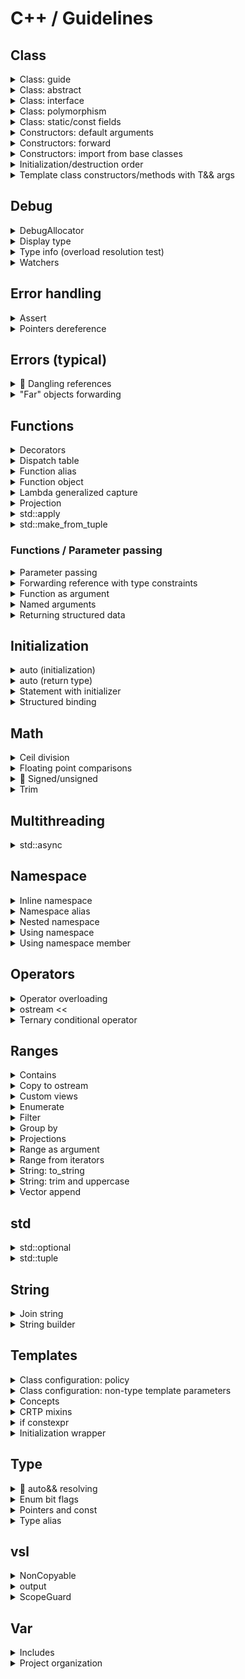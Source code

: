 # C++ / Guidelines

## Class

<details>
<summary>Class: guide</summary>

#### Prototype

```cpp
class MyClass [final]
{
public:
    // Types and type aliases
    // Static constants

    // Factory functions

    // Constructors
    // Special member functions:
    //   - copy constructor
    //   - copy assignment operator
    //   - move constructor
    //   - move assignment operator
    //   - destructor

    // Functions
    // Data members

protected:
    // Types and type aliases
    // Static constants
    // Functions
    // Data members

private:
    // Types and type aliases
    // Static constants
    // Functions
    // Data members
};
```

#### Constructors

```cpp
    [explicit] MyClass() = default;
```

```cpp
    [explicit] MyClass() { }
```

#### Special member functions (rule of five/zero)

```cpp
    MyClass(const MyClass&) = default;
    MyClass& operator=(const MyClass&) = default;
    MyClass(MyClass&&) noexcept = default;
    MyClass& operator=(MyClass&&) noexcept = default;
    [virtual] ~MyClass() = default;
```

```cpp
    MyClass(const MyClass& other) { }
    MyClass& operator=(const MyClass& other) { return *this; }
    MyClass(MyClass&& other) noexcept { }
    MyClass& operator=(MyClass&& other) noexcept { return *this; }
    [virtual] ~MyClass() noexcept { }
```

```cpp
    MyClass(const MyClass&);
    MyClass& operator=(const MyClass&);
    MyClass(MyClass&&) noexcept;
    MyClass& operator=(MyClass&&) noexcept;
    [virtual] ~MyClass() noexcept;

[inline] MyClass::MyClass(const MyClass& other) { }
[inline] MyClass& MyClass::operator=(const MyClass& other) { return *this; }
[inline] MyClass::MyClass(MyClass&& other) noexcept { }
[inline] MyClass& MyClass::operator=(MyClass&& other) noexcept { return *this; }
[inline] MyClass::~MyClass() noexcept { }
```

👉 Make user-defined/default move operations `noexcept` ([C.66](https://isocpp.github.io/CppCoreGuidelines/CppCoreGuidelines#c66-make-move-operations-noexcept)) \
👉 Make user-defined destructors `noexcept` ([C.37](https://isocpp.github.io/CppCoreGuidelines/CppCoreGuidelines#c37-make-destructors-noexcept))

#### Member functions syntax

```cpp
[virtual] [static/inline] [constexpr] auto member_func() [const] [&/&&] [noexcept] [-> TYPE] [override/final]
```

#### Specifiers: virtual/override/final

```cpp
struct A
{
    virtual ~A() = default;
    virtual auto foo() -> void = 0;
};

struct B : A
{
    ~B() noexcept override;
    auto foo() -> void override;
};

struct C final : B
{
    ~C() noexcept final;
    auto foo() -> void final;
};
```

#### Class types

| Inheritance | Polymorphic<br>usage | Type | Class options |
|:---:|:---:|:---:|---|
|||| • `final` class<br>• rule of five/zero |
| ✔️ || Abstract | • destructor: `virtual ~MyClass() = 0;`<br>• destructor body: `inline MyClass::~MyClass() {}` |
| ✔️ || Concrete | • (optional) `final` class<br>• rule of five/zero |
| ✔️ | ✔️ | Interface | • destructor: `virtual ~MyClass() = default;` |
| ✔️ | ✔️ | Abstract | • destructor:<br>&nbsp;&nbsp;&nbsp;&nbsp;- base: `virtual ~MyClass() = 0;`<br>&nbsp;&nbsp;&nbsp;&nbsp;- derived (intermediate): `~MyClass() override = 0;`<br>• destructor body: `inline MyClass::~MyClass() {}` |
| ✔️ | ✔️ | Concrete<br>(base) | • destructor: `virtual`, user-defined/`default`<br>• rule of five (user-defined/`default`)<br>• risk of slicing ([C.67](https://isocpp.github.io/CppCoreGuidelines/CppCoreGuidelines#c67-a-polymorphic-class-should-suppress-public-copymove)) |
| ✔️ | ✔️ | Concrete<br>(derived) | • (optional) `final` class<br>• rule of five/zero (mark destructor as `override`/`final`) |

</details>

<details>
<summary>Class: abstract</summary>

#### Prototype

```cpp
class AbstractBase
{
public:
    virtual ~AbstractBase() = 0;

    virtual auto func() [const] [&/&&] [noexcept] -> TYPE = 0;  // pure virtual
    virtual auto func() [const] [&/&&] [noexcept] -> TYPE { }   // virtual
    auto func() [const] [&/&&] [noexcept] [-> TYPE] { }         // non virtual
};

inline AbstractBase::~AbstractBase() {}
```

```cpp
class Derived [final] : public AbstractBase
{
public:
    auto func() [const] [&/&&] [noexcept] -> TYPE override/final { }  // overriden virtual
    auto func() [const] [&/&&] [noexcept] [-> TYPE] { }               // non virtual
};
```

▶️[**Demo**](https://godbolt.org/z/jM6ddTdnf)

</details>

<details>
<summary>Class: interface</summary>

#### Prototype

```cpp
class ITest
{
public:
    virtual auto func() [const] [&/&&] [noexcept] -> TYPE = 0;
    virtual ~ITest() = default;
};
```

```cpp
class Test [final] : public ITest
{
public:
    auto func() [const] [&/&&] [noexcept] -> TYPE override/final { }  // overriden virtual
    auto func() [const] [&/&&] [noexcept] [-> TYPE] { }               // non virtual
};
```

▶️[**Demo**](https://godbolt.org/z/hEhsjsjn3)

</details>

<details>
<summary>Class: polymorphism</summary>

```cpp
class Base
{
public:
    virtual auto run() const -> void = 0;
    virtual ~Base() = default;
};

class Derived : public Base
{
public:
    auto run() const -> void override {...}
};

auto polymorphic_call(const Base& base) -> void {...}
auto polymorphic_call(const Base* base) -> void {...}
auto polymorphic_call(std::shared_ptr<Base> base) -> void {...}

auto ref_and_ptr() -> void
{
    auto derived = Derived{};
    Base& base_ref = derived;
    Base* base_ptr = &derived;
}

auto shared_ptr() -> void
{
    // create
    auto base_shared_ptr = std::shared_ptr<Base>{ std::make_shared<Derived>() };

    // cast
    auto base_shared_ptr = std::static_pointer_cast<Base>(derived_shared_ptr);

    // return
    auto return_base_shared_ptr = []() -> std::shared_ptr<Base> { return std::make_shared<Derived>(); };

    // call
    func(*base_shared_ptr);       // (const Base&)
    func(base_shared_ptr.get());  // (const Base*)
    func(base_shared_ptr);        // (std::shared_ptr<Base>)
}

auto unique_ptr() -> void
{
    // create
    auto base_unique_ptr = std::unique_ptr<Base>{ std::make_unique<Derived>() };

    // return
    auto return_base_unique_ptr = []() -> std::unique_ptr<Base> { return std::make_unique<Derived>(); };

    // call
    func(*base_unique_ptr);       // (const Base&)
    func(base_unique_ptr.get());  // (const Base*)
}

auto vector_of_unique_ptr() -> void
{
    auto v = std::vector<std::unique_ptr<Base>>{};
    v.push_back(std::make_unique<Derived>());
}
```

▶️[**Demo**](https://godbolt.org/z/zKv78hE71)

</details>

<details>
<summary>Class: static/const fields</summary>

#### Summary

```cpp
struct Summary
{
    // static mutable
    static inline ...

    // static const
    static inline const ...

    // non-static const (implicitly deletes assignment operators)
    const ...
};
```

#### Full

```cpp
struct Static
{
    // static mutable
    static inline std::string mutable_str{"static mutable str"};

    // static const
    static inline const int const_int = 11;
    static constexpr    int constexpr_int = 11 * 2;

    // static const (heap allocated)
    static inline const std::string const_str{"static const str"};
    /* DON'T
    static constexpr    std::string constexpr_str{"static constexpr str"}; */

    // static const (cstr for string constants)
    static inline const auto const_cstr = "static const cstr";
    static constexpr    auto constexpr_cstr = "static constexpr cstr";
};

struct NonStatic
{
    // non-static mutable
    std::string mutable_str{"non-static mutable str"};

    // non-static const (implicitly deletes assignment operators)
    const std::string const_str{"non-static const str"};
};
```

▶️[**Demo**](https://godbolt.org/z/8q7fT4YcT)

</details>

<details>
<summary>Constructors: default arguments</summary>

```cpp
#include <string>

class Employee
{
public:
    Employee(const std::string& name, int id = default_id) :
        name_{name},
        id_{id}
    {}

private:
    static constexpr int default_id = 0;

    std::string name_;
    int id_ = default_id;
};
```

</details>

<details>
<summary>Constructors: forward</summary>

▶️[**Run**](https://godbolt.org/z/PT33TvsbP)

```cpp
#include <iostream>
#include <utility>

class Base
{
public:
    Base()
    {
        std::cout << "Ctor: default" << std::endl;
    }

    Base(int)
    {
        std::cout << "Ctor: (int)" << std::endl;
    }

    Base(int, int)
    {
        std::cout << "Ctor: (int, int)" << std::endl;
    }
};

class Derived: public Base
{
public:
    template<typename... Args>
    Derived(Args&&... args) : Base(std::forward<Args>(args)...)
    {
        std::cout << "Additional initialization" << std::endl;
    }
};

auto main() -> int
{
    Derived{};

    std::cout << std::endl;

    Derived{1};

    std::cout << std::endl;

    Derived{1, 2};
}
```

</details>

<details>
<summary>Constructors: import from base classes</summary>

```cpp
struct A
{
    explicit A(int x) {}
};

class B: public A
{
    using A::A;
};
```

```cpp
#include <vector>

template<typename T>
class my_vector : public std::vector<T>
{
public:
    using std::vector<T>::std::vector;  // Takes all vector's constructors
};
```

</details>

<details>
<summary>Initialization/destruction order</summary>

▶️[**Demo** (Constructors/destructors)](https://godbolt.org/z/v7KeTh3xY) \
▶️[**Demo** (Members)](https://godbolt.org/z/3er9ehrYc)

</details>

<details>
<summary>Template class constructors/methods with T&& args</summary>

▶️[**Run**](https://godbolt.org/z/Kd6Kerd49) [[debug.h](vsl/debug.h)]

```cpp
#include <https://raw.githubusercontent.com/vitasok797/dev-notes/refs/heads/main/languages/cpp/vsl/debug.h>

#include <iostream>
#include <utility>

using std::cout, std::endl;

using Watcher = vsl::debug::CtorWatcher;

template<typename T>
struct Test1
{
    Test1(const T& x) : x_{x}
    {
        cout << "Test1 [const T&]" << endl;
    }

    // Catches only rvalues
    // T&& is rvalue ref of type T (not a forwarding ref)
    // So we need additional TestClass1(const T&) constructor
    // Note: both std::move and std::forward are acceptable
    Test1(T&& x) : x_{std::forward<T>(x)}
    {
        cout << "Test1 [T&&]";
        cout << (std::is_rvalue_reference_v<decltype(x)> ? " rvalue_ref" : "");
        cout << endl;
    }

    T x_;
};

template<typename T>
struct Test2
{
    Test2(T x) : x_{std::move(x)}
    {
        cout << "Test2 [T]" << endl;
    }

    T x_;
};

template<typename T>
struct Test3
{
    Test3(auto&& x) : x_{std::forward<decltype(x)>(x)}
    {
        cout << "Test3 [T&&]";
        cout << (std::is_rvalue_reference_v<decltype(x)> ? " rvalue_ref" : "");
        cout << endl;
    }

    T x_;
};

auto lf() -> void { cout << endl; }

auto test1() -> void
{
    auto w = Watcher{};
    Test1{w};
    lf();

    Test1{Watcher{}};
    lf();
}

auto test2() -> void
{
    auto w = Watcher{};
    Test2{w};
    lf();

    Test2{Watcher{}};
    lf();
}

auto test3() -> void
{
    auto w = Watcher{};
    Test3<Watcher>{w};
    lf();

    Test3<Watcher>{Watcher{}};
    lf();
}

auto main() -> int
{
    test1();
    test2();
    test3();
}
```

</details>

## Debug

<details>
<summary>DebugAllocator</summary>

▶️[**Demo**](https://godbolt.org/z/rfqfebqcM) [[debug.h](vsl/debug.h)]

</details>

<details>
<summary>Display type</summary>

[(StackOverflow) Using 'auto' type deduction - how to find out what type the compiler deduced?](https://stackoverflow.com/questions/38820579/using-auto-type-deduction-how-to-find-out-what-type-the-compiler-deduced)

```cpp
struct {} _ =
```

```cpp
template<typename...> class TD;

TD<T> _;
TD<decltype(x)> _;
```

</details>

<details>
<summary>Type info (overload resolution test)</summary>

▶️[**Demo** (overload resolution test)](https://godbolt.org/z/jc3dEabEv) [[debug.h](vsl/debug.h)]

</details>

<details>
<summary>Watchers</summary>

▶️[**Demo**](https://godbolt.org/z/WPKfsEq98) [[debug.h](vsl/debug.h)]

</details>

## Error handling

<details>
<summary>Assert</summary>

▶️[**Demo**](https://godbolt.org/z/TaarEqG5s) [[assert.h](vsl/assert.h)]

</details>

<details>
<summary>Pointers dereference</summary>

#### Check and deref

```cpp
// classic check
if (shared_ptr)
{
    // use *shared_ptr
    // pass_by_const_ref(*shared_ptr)
    // pass_by_ref(*shared_ptr)
}
```

```cpp
#include <vsl/error.h>

vsl::check_ptr(shared_ptr);

// use *shared_ptr
// pass_by_const_ref(*shared_ptr)
// pass_by_ref(*shared_ptr)
```

```cpp
#include <vsl/error.h>

auto[&] value = vsl::checked_deref_ptr(shared_ptr);

// use value
// pass_by_const_ref(value)
// pass_by_ref(value)
```

```cpp
#include <vsl/error.h>

class SomeClass
{
public:
    SomeClass(std::unique_ptr<int> uptr) :
        uptr_{std::move(uptr)}
    {}

    auto get_value() const & -> int&
    {
        return vsl::checked_deref_ptr(uptr_);
    }

    auto get_value() const && = delete;

private:
   std::unique_ptr<int> uptr_;
};
```

#### Check and get raw pointer

```cpp
#include <vsl/error.h>

auto non_optional_raw_ptr = vsl::checked_get_ptr(shared_ptr);

// pass_by_const_raw_ptr(non_optional_raw_ptr)
```

▶️[**Demo**](https://godbolt.org/z/hnWYMbqY4) [[error.h](vsl/error.h)]

</details>

## Errors (typical)

<details>
<summary>🚧 Dangling references</summary>

#### Range-based for

```cpp
for (const auto& el : get_struct().items()) {...}  // undefined behavior if:
                                                   //   - get_struct() returns by value
                                                   //   - items() returns by ref
```

How to avoid the *range-based for* [issue](https://pvs-studio.com/en/blog/posts/cpp/1149/#ID313A10ACA8):
* Never use any expression after a colon (:) in the loop header. Use only variables or its fields
* In C++20, use the range-based for syntax with the initializer: for (auto cont = expr; auto x : cont)
* Use std::ranges::for_each
* ❓ Never forget to do the rvalue overload for any const methods

```cpp
for (const auto& s = get_struct(); const auto& el : s.items()) { func(el); }  // OK
```

```cpp
ranges::for_each(get_struct().items(), func);  // OK
```

#### Structured binding

🚧

#### Complex demo

▶️[**Demo**](https://godbolt.org/z/1qbb17q6c)

</details>

<details>
<summary>"Far" objects forwarding</summary>

```cpp
#include <vsl/util.h>

template<typename T>
auto func(T&& range) -> void
{
    for (auto& el : range)
    {
        vec.push_back(vsl::forward_like<T>(el));
    }
}
```

```cpp
#include <vsl/util.h>

template<typename T>
auto func(T&& tuple) -> void
{
    auto& [el, _] = tuple;
    vec.push_back(vsl::forward_like<T>(el));
}
```

```cpp
#include <vsl/util.h>

template<typename T>
auto func(T&& cont) -> void
{
    vec.push_back(vsl::forward_like<T>(cont.at(0)));
}
```

```cpp
#include <vsl/util.h>

template<typename T>
auto func(T&& some_struct) -> void
{
    vec.push_back(FWD(some_struct).member);
}

template<typename T>
auto func(T&& some_struct) -> void
{
    auto& [member, _] = some_struct;
    vec.push_back(vsl::forward_like<T>(member));
}
```

▶️[**Demo**](https://godbolt.org/z/nrcjnxaqo) [[util.h](vsl/util.h)]

</details>

## Functions

<details>
<summary>Decorators</summary>

[C++ Python-like Decorators](https://github.com/TheMaverickProgrammer/C-Python-like-Decorators) \
[C++ Python-like Class Member Decorators](https://github.com/TheMaverickProgrammer/C-Python-Like-Class-Member-Decorators) \
[(Reddit) Python function decorators in modern C++ (without magic macros)](https://www.reddit.com/r/cpp/comments/cm2g4l/python_function_decorators_in_modern_c_without/)

▶️[**Demo**](https://godbolt.org/z/4oc67ech1) [[util.h](vsl/util.h)]

</details>

<details>
<summary>Dispatch table</summary>

▶️[**Run**](https://godbolt.org/z/1eaK9Kaj1)

```cpp
#include <functional>
#include <iostream>
#include <map>

auto add(double a, double b) -> double
{
    return a + b;
}

struct Sub
{
    auto operator()(double a, double b) const -> double
    {
        return a - b;
    }
};

auto mult_three(double a, double b, double c) -> double
{
    return a * b * c;
}

auto main() -> int
{
    using namespace std::placeholders;

    auto disp_table = std::map<const char, std::function<double(double, double)>>
    {
        {'+', add},
        {'-', Sub{}},
        {'*', std::bind(mult_three, 1.0, _1, _2)},
        {'/', [](double a, double b) { return a / b; }}
    };

    std::cout << "3.5 + 4.5 = " << disp_table['+'](3.5, 4.5) << std::endl;
    std::cout << "3.5 - 4.5 = " << disp_table['-'](3.5, 4.5) << std::endl;
    std::cout << "3.5 * 4.5 = " << disp_table['*'](3.5, 4.5) << std::endl;
    std::cout << "3.5 / 4.5 = " << disp_table['/'](3.5, 4.5) << std::endl;
}
```

</details>

<details>
<summary>Function alias</summary>

▶️[**Run**](https://godbolt.org/z/GrWjhYj48)

```cpp
#include <iostream>

namespace other_lib
{
auto target_func() -> void { std::cout << "target_func" << std::endl; }
}

namespace my_lib
{
inline constexpr auto func = other_lib::target_func;
using other_lib::target_func;
}

auto main() -> int
{
    my_lib::func();
    my_lib::target_func();
}
```

</details>

<details>
<summary>Function object</summary>

▶️[**Run**](https://godbolt.org/z/Wzeesaq73)

```cpp
#include <iostream>

struct Compare
{
    constexpr auto operator()(const auto& a, const auto& b) const -> bool
    {
        return a == b;
    }
};

struct PrintValue
{
    auto operator()(int val) const -> void { std::cout << "int: " << val << std::endl; }
    auto operator()(double val) const -> void { std::cout << "double: " << val << std::endl; }
};

inline constexpr auto compare = Compare{};

auto main() -> int
{
    std::cout << compare(1, 2) << std::endl;
    std::cout << compare(2, 2) << std::endl;
    std::cout << compare(3, 2) << std::endl;

    std::cout << std::endl;

    auto printer = PrintValue{};
    printer(1);
    printer(1.0);
}
```

</details>

<details>
<summary>Lambda generalized capture</summary>

[(StackOverflow) What is a generalized lambda capture and why was it created?](https://stackoverflow.com/questions/41519450/what-is-a-generalized-lambda-capture-and-why-was-it-created/41520537#41520537)

```cpp
auto p_nums = std::make_unique<std::vector<int>>(nums);
auto lam = [p_nums=std::move(p_nums)]() { /* use p_nums */ };
```

```cpp
auto lam = [i=0](const std::string &s) mutable
{
    return std::to_string(i++) + ":" + s;
};

std::cout << lam("aaa") << std::endl;  // 0:aaa
std::cout << lam("bbb") << std::endl;  // 1:bbb
std::cout << lam("ccc") << std::endl;  // 2:ccc
```

</details>

<details>
<summary>Projection</summary>

▶️[**Run**](https://godbolt.org/z/K3Pj67Ybf)

```cpp
#include <functional>
#include <iostream>
#include <vector>

struct Rect
{
    std::string name;
    double a = 0.0;
    double b = 0.0;

    auto area() const -> double { return a * b; }
};

template<typename R, typename P = std::identity>
auto print_range_with_proj(const R& range, P proj = {}) -> void
{
    std::cout << "---------------" << std::endl;
    for (const auto& x : range)
    {
        std::cout << std::invoke(proj, x) << std::endl;
    }
};

auto main() -> int
{
    auto v1 = std::vector<Rect>
    {
        {"bbb", 1.0, 2.0},
        {"aaa", 11.0, 220.0},
        {"ccc", 12.0, 22.0}
    };

    print_range_with_proj(v1, &Rect::name);
    print_range_with_proj(v1, &Rect::area);
    print_range_with_proj(v1, [](const Rect& rect) { return rect.a + rect.b; });

    auto v2 = std::vector<std::string>
    {
        "xxx",
        "yyyyy",
        "z"
    };

    print_range_with_proj(v2);
    print_range_with_proj(v2, &std::string::length);
}
```

</details>

<details>
<summary>std::apply</summary>

▶️[**Run**](https://godbolt.org/z/3Gs98nrhG)

```cpp
#include <iostream>
#include <tuple>

auto sum(int a, int b, int c) -> int
{
    return a + b + c;
}

auto main() -> int
{
    auto numbers = std::tuple{1, 2, 3};
    std::cout << "apply res: " << std::apply(sum, numbers) << std::endl;
}
```

</details>

<details>
<summary>std::make_from_tuple</summary>

▶️[**Run**](https://godbolt.org/z/5PcK5hev7)

```cpp
#include <iostream>
#include <tuple>

struct Foo
{
    Foo(int first, float second, int third)
    {
        std::cout << "make_from_tuple ctor: ";
        std::cout << first << ", " << second << ", " << third << std::endl;
    }
};

auto main() -> int
{
    auto ctor_args = std::tuple{10, 20.2, 30};
    std::make_from_tuple<Foo>(ctor_args);
}
```

</details>

### Functions / Parameter passing

<details>
<summary>Parameter passing</summary>

* [Prefer simple and conventional ways of passing information](https://isocpp.github.io/CppCoreGuidelines/CppCoreGuidelines#f15-prefer-simple-and-conventional-ways-of-passing-information)
* [Language / Types / Passing parameters](cpp-language.md#types--passing-parameters) 🔗

#### Parameters

| Function intent | Value type | Rvalue<br>only | Parameter type | Comment |
|---|---|:---:|:---:|---|
| Read | `CheapToCopyType` || `CheapToCopyType` ||
| Read | `HeavyType` || `const HeavyType&` | See possible optimizations for retaining a rvalue "copy" ([demo](https://godbolt.org/z/r8q6ffoGr))<sup>✱</sup> |
| Read+Write<br>Write | `AnyType` || `AnyType&` | ["Write" only case\] Prefer return values over out parameters ([F.20](https://isocpp.github.io/CppCoreGuidelines/CppCoreGuidelines#f20-for-out-output-values-prefer-return-values-to-output-parameters)) |
| ***<ins>Optional:</ins>*** |||||
| Read | `CheapToCopyType` || `std::optional<CheapToCopyType>` ||
| Read | `HeavyType` || `const HeavyType*` | No ownership transfer |
| Read+Write<br>Write | `AnyType` || `AnyType*` | No ownership transfer |
| ***<ins>Move only types:</ins>*** |||||
| Steal | `MoveOnlyType` | ✔️ | `MoveOnlyType` | See tiny optimization for xvalues<sup>✱✱</sup> |
| ***<ins>Smart pointers:</ins>*** |||||
| Steal<br>(take ownership) | `std::unique_ptr` | ✔️ | `std::unique_ptr<>` ||
| Share ownership | `std::shared_ptr` || `std::shared_ptr<>` ||
| May share ownership | `std::shared_ptr` || `const std::shared_ptr<>&` | May copy `std::shared_ptr` or create `std::weak_ptr` |
| Reassign pointer | `std::unique_ptr` || `std::unique_ptr<>&` ||
| Reassign pointer | `std::shared_ptr` || `std::shared_ptr<>&` ||
| ***<ins>Optimizations:</ins>*** |||||
| <sup>✱</sup>Read <sub>retain "copy"</sub> | `HeavyType` || `const HeavyType&`<br>`HeavyType&&` | For `HeavyType&&` overload:<br>• Use `std::move`<br>• Add `noexcept` |
| <sup>✱</sup>Read <sub>retain "copy"</sub> | `HeavyType` || `T&&` | • Then `std::forward`<br>• Some type constraints can be added (see [concepts](https://en.cppreference.com/w/cpp/concepts.html#Core_language_concepts)) |
| <sup>✱</sup>Read <sub>retain "copy"</sub> | `HeavyType` || `HeavyType` | • Then `std::move`<br>• See [by-value-then-move idiom](cpp-language.md#types--passing-parameters-by-value-by-value-then-move-idiom) 🔗<br>• Assumed to be used only for constructors |
| <sup>✱✱</sup>Steal | `MoveOnlyType` | ✔️ | `MoveOnlyType&&` | • Then `std::move`<br>• Removes 1 of 2 move operations for xvalues |

Cheap-to-copy types (≤ 2×sizeof(void\*)):
* Fundamental types (integral, floating-point, bool, etc.)
* Iterators
* View/span types (std::string_view, std::span)
* Small callable objects (functors, lambdas)

From the caller's point of view, the value can be `std::move`-ed if the parameter type is:
* `HeavyType`
* `HeavyType&&`
* `T&&`

#### Returning

* `Polymorphic`, `NonMovable`, `ExpensiveToMove` types factory:
  * Return `std::unique_ptr` to transfer ownership
  * Return `std::shared_ptr` to share ownership
* Optional (if not returning the object can be a normal result):
  * For `CheapToCopyType`: return `std::optional` (`return value;`)
  * For `CheapToMoveType`: return `std::optional` (`return std::move(value);`)
  * Return `T*` to indicate an optional position ([F.42](https://isocpp.github.io/CppCoreGuidelines/CppCoreGuidelines#f42-return-a-t-to-indicate-a-position-only))
* Return `T&`:
  * When copy is undesirable ([F.44](https://isocpp.github.io/CppCoreGuidelines/CppCoreGuidelines#f44-return-a-t-when-copy-is-undesirable-and-returning-no-object-isnt-needed))
  * From assignment operators
  * Pass through reference
* Return `T&&`:
  * From rvalue overloads
    ([F.45](https://isocpp.github.io/CppCoreGuidelines/CppCoreGuidelines#f45-dont-return-a-t),
    [F.45 exception](https://github.com/isocpp/CppCoreGuidelines/issues/2124),
    [Ref qualifiers](https://www.learncpp.com/cpp-tutorial/ref-qualifiers/))
* Return by value
</details>

<details>
<summary>Forwarding reference with type constraints</summary>

```cpp
#include <concepts>

template<std::convertible_to<double> T>
auto func(T&& x) -> void {}

template<std::convertible_to<std::string> T>
auto func(T&& x) -> void {}
```

```cpp
#include <vsl/concepts.h>

template<typename T>
requires vsl::same_type_as<T, std::string>
auto func(T&& x) -> void {}
```

▶️[**Demo**](https://godbolt.org/z/nKG1TWb7E) [[concepts.h](vsl/concepts.h), [debug.h](vsl/debug.h)]

</details>

<details>
<summary>Function as argument</summary>

```cpp
//=============================================================================
// Run func
//-----------------------------------------------------------------------------
// template<typename F>
// const F&  f: NO (doesn't accept mutable lambdas/functors)
//       F&  f: NO (doesn't accept rvalues)
//       F&& f: NO (confusing if there is no forwarding)
//       F   f: YES
//=============================================================================
// Store func
//-----------------------------------------------------------------------------
// template<typename F>
// const F&  f: NO
//       F&  f: NO
//       F&& f: YES (pass by forwarding ref, then store by std::forward)
//       F   f: YES (pass by value, then store by std::move)
//=============================================================================
```

```cpp
#include <functional>

auto test(std::function<int(int, int)> f) -> void
{
    int res = f(1, 2);
}
```

```cpp
#include <vsl/concepts.h>

template<typename F>
requires vsl::callable_r<int, F, int, int>
auto test(F f) -> void
{
    int res = f(1, 2);
}
```

▶️[**Demo**](https://godbolt.org/z/r195Y13Tf) [[concepts.h](vsl/concepts.h)]

</details>

<details>
<summary>Named arguments</summary>

#### Using strong_type library

Libs: [strong_type](https://github.com/rollbear/strong_type)

▶️[**Run**](https://godbolt.org/z/6KPs48xGM)

```cpp
#include <strong_type/strong_type.hpp>

#include <iostream>
#include <string>

using FirstName = strong::type<std::string, struct FirstName_tag>;
using LastName = strong::type<std::string, struct LastName_tag>;

auto func(const FirstName& first_name, const LastName& last_name) -> void
{
    std::cout << "First name: " << value_of(first_name) << std::endl;
    std::cout << "Last name: " << value_of(last_name) << std::endl;
}

auto main() -> int
{
    func(FirstName{"John"}, LastName{"Doe"});
}
```

#### Using struct

▶️[**Run**](https://godbolt.org/z/acEG3EPqn)

```cpp
#include <iostream>
#include <string>

struct FirstName { std::string value; };
struct LastName { std::string value; };

auto func(const FirstName& first_name, const LastName& last_name) -> void
{
    std::cout << "First name: " << first_name.value << std::endl;
    std::cout << "Last name: " << last_name.value << std::endl;
}

auto main() -> int
{
    func(FirstName{"John"}, LastName{"Doe"});
    func({"John"}, {"Doe"});  // allows
}
```

#### Using designated initializers

▶️[**Run**](https://godbolt.org/z/ej5Y8nc85)

```cpp
#include <iostream>
#include <string>

struct Name
{
    std::string first_name;
    std::string last_name;
};

auto func(const Name& name) -> void
{
    std::cout << "First name: " << name.first_name << std::endl;
    std::cout << "Last name: " << name.last_name << std::endl;
}

auto main() -> int
{
    func({.first_name = "John", .last_name = "Doe"});
    func({"John", "Doe"});  // allows
}
```

</details>

<details>
<summary>Returning structured data</summary>

```cpp
struct Data { int i; double d; };

auto get_data() -> Data
{
    return {42, 0.1};
    return Data{42, 0.1};
}
```

```cpp
auto get_data()
{
    struct Data { int i; double d; };
    return Data{42, 0.2};
}
```

```cpp
auto get_data() -> std::tuple<int, double>
{
    return {42, 0.3};
}
```

▶️[**Demo**](https://godbolt.org/z/j8dGva4bT)

</details>

## Initialization

<details>
<summary>auto (initialization)</summary>

#### Syntax

```cpp
[static/inline] [const/constexpr] auto[&/&&/*] x = expr;
[static/inline] [const/constexpr] auto[&/&&/*] x = TYPE{expr};
```

```cpp
         auto  x = expr;  // removes cv/ref
decltype(auto) x = expr;  // preserves cv/ref

// "auto" constness removing exceptions
auto& ref =  const_int;  // const int&
auto* ptr = &const_int;  // const int*
auto  ptr = &const_int;  // const int*
```

| Value category | auto&& | decltype(auto) |
|---|---|---|
| lvalue | T& | T |
| lvalue& | T& | T& |
| xvalue | T&& | T&& |
| prvalue | T&& | T |

▶️[**Demo**](https://godbolt.org/z/bcWW1oee7)

#### Examples

```cpp
auto i = int64_t{123};
auto v = std::vector<int>{};
auto get_size = [](const auto& x) { return x.size(); };
```

#### Dynamic memory allocation

```cpp
auto w = new Widget{};
auto w = std::make_unique<Widget>();
```

#### Polymorphic smart pointers

```cpp
auto base_shared_ptr = std::shared_ptr<Base>{ std::make_shared<Derived>() };
auto base_unique_ptr = std::unique_ptr<Base>{ std::make_unique<Derived>() };
```

#### Strings

```cpp
using namespace std::literals;

// const char* x = "hello";
auto x = "hello";

// std::string x = "hello";
auto x = std::string{"hello"};
auto x = "hello"s;

// std::string_view x = "hello";
auto x = std::string_view{"hello"};
auto x = "hello"sv;
```

#### Loop counter

```cpp
#include <vsl/util.h>

for (auto i = size_t{0}; i < v.size(); ++i)
for (auto i = vsl::Index{0}; i < vsl::signed_size(v); ++i)

for (auto i = vsl::signed_size(v)-1; i >= 0; --i)
```

#### Range-based for loops element type

```cpp
for (      auto  x : cont)  // when you want to modify copies of the elements
for (      auto& x : cont)  // when you want to modify the original elements
for (const auto& x : cont)  // otherwise (when you just need to view the original elements)
```

#### Signed/unsigned cast with helpers

```cpp
#include <vsl/util.h>

auto x = vsl::as_signed(integer_expr);
auto x = vsl::as_unsigned(integer_expr);
```

#### Initialization by function return value

```cpp
Gadget get_gadget();

Widget w = get_gadget();  // BAD: implicit conversion Gadget to Widget (creates a temporary)
auto w = get_gadget();  // GOOD: no implicit conversion
auto w = Widget{ get_gadget() };  // GOOD: implicit conversion with intent
```

#### `std::initializer_list` issue

```cpp
auto i = 3;    // int
auto i(3);     // int
auto i{3};     // C++11: std::initializer_list<int>
               // C++14: int (only for single item in list)
auto i = {3};  // C++11: std::initializer_list<int>
               // C++14: std::initializer_list<int>
```

</details>

<details>
<summary>auto (return type)</summary>

#### Trailing return type

```cpp
[static/inline] [constexpr] auto non_member_func() [noexcept] [-> TYPE]
```

```cpp
[virtual] [static/inline] [constexpr] auto member_func() [const] [&/&&] [noexcept] [-> TYPE] [override/final]
```

#### Trailing return type (type deduction)

```cpp
-> [const] auto[&/&&/*]
-> decltype(auto) // preserves cv/ref
```

| Value category | auto&& | decltype(auto) |
|---|---|---|
| lvalue | T& | T |
| lvalue& | T& | T& |
| xvalue | T&& | T&& |
| prvalue | T&& | T |

```cpp
auto func() -> auto
auto func()  // trailing auto can be omitted
```

#### Examples

```cpp
// Simplification
Person::PersonType Person::get_person_type()
auto               Person::get_person_type() -> PersonType
```

</details>

<details>
<summary>Statement with initializer</summary>

#### `if`

[(Article) C++17 If statement with initializer](https://skebanga.github.io/if-with-initializer/)

```cpp
if (init; condition) {...}
```

```cpp
if (auto a = getval(); a < 10) {...}
```

```cpp
switch (auto ch = getnext(); ch)
{
    // case statements
}
```

```cpp
if (auto [it_elem, success] = mymap.insert(std::pair('a', 100)); success) {...}
```

#### Range-based `for`

```cpp
for (init; decl : expr)
```

```cpp
for (auto i = size_t{}; const auto& x : container)
{
    std::cout << i++ << ": " << x << std::endl;
}
```

```cpp
for (const auto& s = get_struct(); const auto& el : s.items()) {...}
```

</details>

<details>
<summary>Structured binding</summary>

[(cppreference) Structured binding](https://en.cppreference.com/w/cpp/language/structured_binding.html)

#### Syntax

```cpp
auto [a, b, c] =
const auto [a, b, c] =

auto& [a, b, c] =
const auto& [a, b, c] =
```

```cpp
auto [_, b, c] =
```

#### Unpacking a tuple

```cpp
#include <tuple>

auto tuple = std::tuple{1, 'a', 2.3};

auto [a, b, c] = tuple;
```

#### Unpacking a struct

```cpp
struct Foo
{
    int i;
    char c;
    double d;
};

auto f = Foo{1, 'a', 2.3};

auto [i, c, d] = f;
```

#### Unpacking a map

```cpp
#include <map>

for (const auto& [k, v] : mymap) {...}
```

</details>

## Math

<details>
<summary>Ceil division</summary>

[(StackOverflow) Fast ceiling of an integer division](https://stackoverflow.com/questions/2745074/fast-ceiling-of-an-integer-division-in-c-c)

▶️[**Demo**](https://godbolt.org/z/q6nabbb1T) [[math.h](vsl/math.h)]

</details>

<details>
<summary>Floating point comparisons</summary>

[(LearnCpp) Relational operators and floating point comparisons](https://www.learncpp.com/cpp-tutorial/relational-operators-and-floating-point-comparisons/)

▶️[**Demo**](https://godbolt.org/z/fqxGa71fE) [[math.h](vsl/math.h)]

</details>

<details>
<summary>🚧 Signed/unsigned</summary>

#### Loop counter

```cpp
#include <vsl/util.h>

for (auto i = size_t{0}; i < v.size(); ++i)
for (auto i = vsl::Index{0}; i < vsl::signed_size(v); ++i)

for (auto i = vsl::signed_size(v)-1; i >= 0; --i)
```

#### Demos

▶️[**Demo** (arithmetic)](https://godbolt.org/z/ar9WcvhKd) [[util.h](vsl/util.h)] \
▶️[**Demo** (compare)](https://godbolt.org/z/KbqTq6qK8) [[util.h](vsl/util.h)] \
▶️[**Demo** (index)](https://godbolt.org/z/61bPdacfe) [[util.h](vsl/util.h)] \
▶️[**Demo** (accumulate)](https://godbolt.org/z/bvEd7oMvd) [[util.h](vsl/util.h)]

#### `-Wsign-compare` compiler option

* Enabling:
  * GCC: `-Wsign-compare`, `-Wall`, `-Wextra` ([doc](https://gcc.gnu.org/onlinedocs/gcc/Warning-Options.html))
  * Clang: `-Wsign-compare`, `-Wextra` ([doc](https://clang.llvm.org/docs/DiagnosticsReference.html))
  * MSVC: `/W3`, `/W4` ([C4018](https://learn.microsoft.com/en-us/cpp/error-messages/compiler-warnings/compiler-warning-level-3-c4018)) ([doc](https://learn.microsoft.com/en-us/cpp/build/reference/compiler-option-warning-level))
* Cons: false positive for code like `for (auto i = vsl::Index{0}; i < sizeof(buf); i++)`
* Solution:
  * Disable compiler option:
    * GCC/Clang: `-Wno-sign-compare`
    * MSVC: `/wd4018`
  * Enable a similar option in the static analyzer
  * Static analyzer configuration: do not flag on a mixed signed/unsigned comparison where one of the arguments is `sizeof` or a call to container `.size()` and the other is `ptrdiff_t` ([ES.100](https://isocpp.github.io/CppCoreGuidelines/CppCoreGuidelines#es100-dont-mix-signed-and-unsigned-arithmetic))

#### `-Wtype-limits` compiler option

* Enabling:
  * GCC: `-Wtype-limits`, `-Wextra` ([doc](https://gcc.gnu.org/onlinedocs/gcc/Warning-Options.html))
  * Clang: `-Wtype-limits` ([doc](https://clang.llvm.org/docs/DiagnosticsReference.html))
  * MSVC: `/W4`+`/w44296` ([C4296](https://learn.microsoft.com/en-us/cpp/error-messages/compiler-warnings/compiler-warning-level-4-c4296)) ([doc](https://learn.microsoft.com/en-us/cpp/build/reference/compiler-option-warning-level))

</details>

<details>
<summary>Trim</summary>

#### Using vsl::ftrim

▶️[**Run**](https://godbolt.org/z/Eh93397YE) [[math.h](vsl/math.h)]

```cpp
#include <https://raw.githubusercontent.com/vitasok797/dev-notes/refs/heads/main/languages/cpp/vsl/math.h>

#include <iostream>

using std::cout, std::endl;

using vsl::ftrim;

auto main() -> int
{
    cout << ftrim(-1.0, {0, 2.0}) << endl;  // 0
    cout << ftrim( 1.0, {0, 2.0}) << endl;  // 1.0
    cout << ftrim( 3.0, {0, 2.0}) << endl;  // 2.0

    cout << endl;

    cout << ftrim( 100.0, {0, INF}) << endl;  // 100.0
    cout << ftrim(-100.0, {0, INF}) << endl;  // 0

    cout << endl;

    cout << ftrim( 100.0, {-INF, 0}) << endl;  // 0
    cout << ftrim(-100.0, {-INF, 0}) << endl;  // -100.0

    cout << endl;

    cout << ftrim(5.0, {1.0, 1.0}) << endl;  // 1.0

    // cout << ftrim(5.0, {1.0, -1.0}) << endl;  // throws logic_error
}
```

#### Using std::clamp

▶️[**Run**](https://godbolt.org/z/sfnYaeE7d)

```cpp
#include <algorithm>
#include <iostream>

auto main() -> int
{
    std::cout << std::clamp(5, 10, 20) << std::endl;  // 10
    std::cout << std::clamp(15, 10, 20) << std::endl;  // 15
    std::cout << std::clamp(25, 10, 20) << std::endl;  // 20
}
```

</details>

## Multithreading

<details>
<summary>std::async</summary>

▶️[**Demo**](https://godbolt.org/z/ceocqE4Mj) [[async.h](vsl/async.h), [debug.h](vsl/debug.h)]

</details>

## Namespace

<details>
<summary>Inline namespace</summary>

```cpp
#include <iostream>

inline namespace V1
{
    auto doSomething() -> void
    {
        std::cout << "V1\n";
    }
}

namespace V2
{
    auto doSomething() -> void
    {
        std::cout << "V2\n";
    }
}

auto main() -> int
{
    V1::doSomething();
    V2::doSomething();

    // calls V1
    doSomething();

    return 0;
}
```

</details>

<details>
<summary>Namespace alias</summary>

```cpp
namespace fbz = foo::bar::baz;
```

</details>

<details>
<summary>Nested namespace</summary>

```cpp
namespace A::B::C
{
   // ...
}
```

</details>

<details>
<summary>Using namespace</summary>

[(cppreference) Using namespace](https://en.cppreference.com/w/cpp/language/namespace.html#Using-directives)

```cpp
namespace A {...}

namespace B
{
    using namespace A;
}
```

</details>

<details>
<summary>Using namespace member</summary>

```cpp
using std::cout;
using std::endl;
```

```cpp
using std::cout, std::endl;
```

</details>

## Operators

<details>
<summary>Operator overloading</summary>

[(cppreference) Operator overloading](https://en.cppreference.com/w/cpp/language/operators.html)

* Use member function:
  * Unary operators
  * Operators that cannot be non-member (`=`, `()`, `[]`, `->`)
  * Binary operator that modifies its left operand (`+=`, `–=`, `/=`, `*=`, etc.)
* Use non-member function (or friend):
  * Binary operator that modifies its left operand, but you can’t add members to the class definition of the left operand (`<<`, etc.)
  * All other binary operators

</details>

<details>
<summary>ostream <<</summary>

```cpp
inline auto operator<<(std::ostream& os, const Person& person) -> std::ostream&
{
    return os << person.surname << " " << person.firstname << " was born in " << person.year;
}
```

```cpp
class PrivatePerson
{
public:
    friend auto operator<<(std::ostream& os, const PrivatePerson& person) -> std::ostream&;
};

inline auto operator<<(std::ostream& os, const PrivatePerson& person) -> std::ostream&
{
    return os << person.alias_ << " was born in " << person.year_;
}
```

```cpp
class PrivatePerson
{
public:
    friend auto operator<<(std::ostream& os, const PrivatePerson& person) -> std::ostream&
    {
        return os << person.alias_ << " was born in " << person.year_;
    }
};
```

▶️[**Demo**](https://godbolt.org/z/fxPqf4GKW)

</details>

<details>
<summary>Ternary conditional operator</summary>

```cpp
condition ? true_expression : false_expression
```

</details>

## Ranges

<details>
<summary>Contains</summary>

```cpp
auto v = std::vector<int>{1, 2, 3};

std::cout << std::boolalpha;

std::cout << ranges::contains(v, 2) << std::endl;
std::cout << ranges::contains(v, 999) << std::endl;
```

</details>

<details>
<summary>Copy to ostream</summary>

▶️[**Run**](https://godbolt.org/z/qxx3rqM1d)

```cpp
#include <range/v3/all.hpp>

#include <iostream>
#include <vector>

auto main() -> int
{
    auto v = std::vector<int>{1, 2, 3};

    // 1
    std::cout << ranges::views::all(v) << std::endl;

    // 2
    ranges::copy(v, ranges::ostream_iterator<int>{std::cout, "\n"});

    // 3
    using T = ranges::range_value_t<decltype(v)>;
    ranges::copy(v, ranges::ostream_iterator<T>{std::cout, "\n"});
}
```

</details>

<details>
<summary>Custom views</summary>

▶️[**Run**](https://godbolt.org/z/YvW3TP1zs)

```cpp
#include <range/v3/all.hpp>

#include <format>
#include <iostream>
#include <vector>

struct Person
{
    std::string firstname;
    std::string surname;
    int year;

    auto to_str() const -> std::string
    {
        return std::format("{} {} was born in {}", surname, firstname, year);
    };
};

auto people_to_str_view()
{
    auto in_quotes = [](const std::string& s) { return std::format("\"{}\"", s); };
    return ranges::views::transform(&Person::to_str) | ranges::views::transform(in_quotes);
}

auto people_to_str_with_tag_view(auto proj)
{
    auto to_str_with_tag = [proj=std::move(proj)](const Person& person) mutable
    {
        auto tag = std::invoke(proj, person);
        return std::format("[{}] {}", tag, person.to_str());
    };
    return ranges::views::transform(to_str_with_tag);
}

auto main() -> int
{
    auto people = std::vector<Person>
    {
        {"Jared", "Kushner", 1981},
        {"Donald", "Trump", 1946},
        {"Melania", "Trump", 1970},
        {"Ivana", "Trump", 1949},
    };

    for (const auto& x : people | people_to_str_view())
        std::cout << x << std::endl;

    std::cout << std::endl;

    for (const auto& x : people | people_to_str_with_tag_view(&Person::surname))
        std::cout << x << std::endl;

    std::cout << std::endl;

    for (const auto& x : people | people_to_str_with_tag_view(&Person::year))
        std::cout << x << std::endl;

    std::cout << std::endl;

    auto proj = [i=1](const Person& person) mutable { return person.year + i++ * 10000000; };
    for (const auto& x : people | people_to_str_with_tag_view(proj))
        std::cout << x << std::endl;
}
```

</details>

<details>
<summary>Enumerate</summary>

```cpp
auto v = std::vector<std::string>{"A", "B", "C"};

for (const auto& [index, value] : ranges::views::enumerate(v))
{
    std::cout << index << ": " << value << std::endl;
}
```

</details>

<details>
<summary>Filter</summary>

```cpp
auto v = std::vector<int>{1, 2, 3, 4, 5, 6};

auto is_even = [](int i) { return i % 2 == 0; };

auto even_numbers = v | ranges::views::filter(is_even);
auto odd_numbers = v | ranges::views::remove_if(is_even);
```

</details>

<details>
<summary>Group by</summary>

▶️[**Run**](https://godbolt.org/z/c5chY953M)

```cpp
#include <range/v3/all.hpp>

#include <iostream>
#include <vector>

struct Person
{
    std::string firstname;
    std::string surname;
    int year;
};

auto operator<<(std::ostream& os, const Person& person) -> std::ostream&
{
    os << person.surname << ", " << person.firstname << " was born in " << person.year;
    return os;
}

auto main() -> int
{
    auto people = std::vector<Person>
    {
        {"Melania", "Trump", 1970},
        {"Jared", "Kushner", 1981},
        {"Donald", "Trump", 1946},
        {"Ivana", "Trump", 1949},
    };

    ranges::sort(people, {}, &Person::surname);

    auto surname_is_equal = [](const auto& p1, const auto& p2) { return p1.surname == p2.surname; };
    auto groups = people | ranges::views::chunk_by(surname_is_equal);

    for (const auto& group : groups)
    {
        std::cout << "-------" << std::endl;
        ranges::copy(group, ranges::ostream_iterator<Person>(std::cout, "\n"));
    }
}
```

</details>

<details>
<summary>Projections</summary>

▶️[**Run**](https://godbolt.org/z/33n5xEcGc)

```cpp
#include <range/v3/all.hpp>

#include <iostream>
#include <vector>

struct S
{
    std::string name;
    double a = 0.0;
    double b = 0.0;

    auto area() const -> double { return a * b; }
};

auto demo1() -> void
{
    std::cout << "--- demo 1 ----------------------------------" << std::endl << std::endl;

    auto v = std::vector<S>
    {
        {"bbb", 1.0, 2.0},
        {"aaa", 11.0, 220.0},
        {"ccc", 12.0, 22.0}
    };

    auto print_s_names = [](const auto& rng)
    {
        ranges::for_each(rng, [](const auto& x) { std::cout << x.name << std::endl; });
        std::cout << std::endl;
    };

    // projection: member
    ranges::sort(v, {}, &S::name);
    print_s_names(v);

    // projection: member function
    ranges::sort(v, {}, &S::area);
    print_s_names(v);

    // projection: lambda
    ranges::sort(v, {}, [](const auto& s) { return s.a; });
    print_s_names(v);
}

auto demo2() -> void
{
    std::cout << "--- demo 2 ----------------------------------" << std::endl << std::endl;

    auto v = std::vector<std::string>
    {
        "aaa",
        "bbbbb",
        "c"
    };

    // ranges::max/min -> if the range is empty, the behavior is undefined
    auto max_len = ranges::max(v, {}, &std::string::length).length();
    auto min_len = ranges::min(v, {}, &std::string::length).length();
    auto min_len_alt = ranges::max(v, ranges::greater{}, &std::string::length).length();

    std::cout << "max len: " << max_len << std::endl;
    std::cout << "min len: " << min_len << std::endl;
    std::cout << "min len alt: " << min_len_alt << std::endl;
}

auto main() -> int
{
    demo1();
    demo2();
}
```

</details>

<details>
<summary>Range as argument</summary>

```cpp
auto func([const] auto[&/&&/*] rng) -> void {}
```

```cpp
// Using concepts

template<typename R>
requires ranges::range<R>
auto func([const] R[&/&&/*] rng) -> void {}

template<ranges::range R>
auto func([const] R[&/&&/*] rng) -> void {}

auto func([const] ranges::range        auto[&/&&/*] rng) -> void {}
auto func([const] ranges::output_range auto[&/&&/*] rng) -> void {}
```

▶️[**Demo**](https://godbolt.org/z/6z913s66d)

</details>

<details>
<summary>Range from iterators</summary>

```cpp
auto v = std::vector<int>{1, 2, 3, 4, 5};

auto from = ranges::find(v, 3);
auto rng = ranges::subrange(from, v.end());
```

</details>

<details>
<summary>String: to_string</summary>

```cpp
auto v = std::vector<int>{1, 2, 3};

auto rng = v | ranges::views::transform([](int i) { return std::to_string(i); });
```

</details>

<details>
<summary>String: trim and uppercase</summary>

```cpp
#include <range/v3/all.hpp>

#include <iomanip>
#include <iostream>

auto main() -> int
{
    const auto text = std::string{"    Hello World "};

    auto res = text | ranges::views::reverse
                    | ranges::views::drop_while(::isspace)
                    | ranges::views::reverse
                    | ranges::views::drop_while(::isspace)
                    | ranges::views::transform(::toupper)
                    | ranges::to<std::string>();

    std::cout << std::quoted(text) << std::endl;
    std::cout << std::quoted(res) << std::endl;
}
```

</details>

<details>
<summary>Vector append</summary>

```cpp
auto v1 = std::vector<int>{1, 2, 3};
auto v2 = std::vector<int>{4, -5, 6};

v1 |= ranges::actions::push_back(v2);
v1 |= ranges::actions::push_back(v2 | ranges::views::remove_if([](int i) { return i < 0; }));
```

</details>

## std

<details>
<summary>std::optional</summary>

#### Creating

```cpp
// inplace
auto opt = std::make_optional<Type>(1, 2);

// move
auto opt = std::optional<Type>{std::move(type_inst)};
auto opt = std::optional<Type>{Type{1, 2}};

// copy
auto opt = std::optional<Type>{type_inst};
```

#### Returning

```cpp
auto return_opt() -> std::optional<Type>
{
    if (!success) return std::nullopt;
    if (!success) return {};

    // inplace (single-arg + non-explicit ctor only)
    return 1;

    // inplace
    return std::make_optional<Type>(1, 2);

    // move
    return std::move(type_inst);
    return Type{1, 2};
}
```

#### Passing as argument

```cpp
auto func(std::optional<int> arg) -> void
{
    if (arg)
    {
        // use: *arg
        // use: arg.value()
    }
}

func({});
func(std::nullopt);
func(7);
```

```cpp
#include <vsl/util.h>

auto func_nocopy(vsl::optional_ref<const std::string> arg) -> void
{
    if (arg)
    {
        auto& value = arg->get();
    }
}

const auto s = std::string{"hello"};
func_nocopy({});
func_nocopy(std::nullopt);
func_nocopy(s);
```

#### Getting value

```cpp
// opt.value() or *opt
const auto& value = opt.value();             // const ref
      auto& value = opt.value();             // ref
      auto  value = opt.value();             // copy
      auto  value = std::move(opt).value();  // move

// opt.value_or()
auto value = opt.value_or(...);             // copy
auto value = std::move(opt).value_or(...);  // move
```

#### Usage

```cpp
auto opt = return_opt();

// use: opt.value_or(...)

if (opt)
if (opt.has_value())
{
    // use: *opt
    // use: opt.value()
}
```

```cpp
if (auto opt = return_opt(); opt.has_value())
{
    // use: *opt
    // use: opt.value()
}
```

```cpp
// no nesting on positive path

auto opt = return_opt();
if (!opt) return;

auto& value = *opt;

// use: value
```

▶️[**Demo** (initialization)](https://godbolt.org/z/6h3zT7zKz) [[debug.h](vsl/debug.h)] \
▶️[**Demo** (usage)](https://godbolt.org/z/eP9x3KzoK) [[util.h](vsl/util.h)]

</details>

<details>
<summary>std::tuple</summary>

#### Creating

```cpp
// inplace Type creation (single-arg ctor only)
auto t = std::tuple<int, Type>{0, 1};

// move
auto t = std::tuple<int, Type>{0, std::move(t)};
auto t = std::tuple<int, Type>{0, Type{1, 2}};
```

#### Returning

```cpp
// inplace Type creation (single-arg + non-explicit ctor only)
auto return_tuple() -> std::tuple<int, Type> { return {0, 1}; }

// inplace Type creation (single-arg ctor only)
auto return_tuple() -> std::tuple<int, Type> { return std::tuple<int, Type>{0, 1}; }

// move
auto return_tuple() -> std::tuple<int, Type> { return {0, std::move(t)}; }
auto return_tuple() -> std::tuple<int, Type> { return {0, Type{1, 2}}; }
```

▶️[**Demo** (initialization)](https://godbolt.org/z/doMjhh8j1) [[debug.h](vsl/debug.h)]

[(StackOverflow) Why do I not get guaranteed copy elision with std::tuple?](https://stackoverflow.com/questions/63560015/why-do-i-not-get-guaranteed-copy-elision-with-stdtuple/63560206#63560206)

</details>

## String

<details>
<summary>Join string</summary>

Libs: [fmt](https://github.com/fmtlib/fmt)

▶️[**Run**](https://godbolt.org/z/odeEKh8df)

```cpp
#include <fmt/format.h>
#include <fmt/ranges.h>

#include <string>
#include <vector>

auto main() -> int
{
    auto v = std::vector{1, 2, 3, 4, 5};

    auto res = fmt::format("{}", fmt::join(v, ", "));

    fmt::print("[{}]", res);
}
```

</details>

<details>
<summary>String builder</summary>

▶️[**Run**](https://godbolt.org/z/GG4YrYd8G)

```cpp
#include <iostream>
#include <sstream>

auto build_string_1() -> void
{
    auto ss = std::ostringstream{};

    ss << "Hello";
    ss << " from";
    ss << " string builder 1";

    std::string res1 = ss.str();
    std::string res2 = std::move(ss).str();

    std::cout << res1 << std::endl;
    std::cout << res2 << std::endl;
}

auto build_string_2() -> void
{
    auto res = std::string{};

    res.reserve(100);  // optional

    res += "Hello";
    res += " from";
    res += " string builder 2";

    std::cout << res << std::endl;
}

auto main() -> int
{
    build_string_1();
    build_string_2();
}
```

</details>

## Templates

<details>
<summary>Class configuration: policy</summary>

[(Modernes C++) Policy](https://www.modernescpp.com/index.php/policy-and-traits/)

▶️[**Run**](https://godbolt.org/z/rhsTfbbP6)

```cpp
#include <iostream>

template<typename Policy>
class ConfigurableClass
{
public:
    ConfigurableClass()
    {
        // option 1: pass *this (more flexible, requires "friend Policy")
        // option 2: pass/return options or struct
        Policy{}.configure(*this);
    }

    auto test() const -> void
    {
        std::cout << option_ << std::endl;
    }

private:
    auto callback() const -> void
    {
        std::cout << "callback" << std::endl;
    }

    friend Policy;

    int option_ = 0;
};

struct PolicyA
{
    auto configure(ConfigurableClass<PolicyA>& self) const -> void
    {
        self.callback();
        self.option_ = 42;
    }
};

struct PolicyB
{
    auto configure(ConfigurableClass<PolicyB>& self) const -> void
    {
        self.option_ = 333;
    }
};

using ClassA = ConfigurableClass<PolicyA>;
using ClassB = ConfigurableClass<PolicyB>;

auto main() -> int
{
    ClassA{}.test();

    std::cout << std::endl;

    ClassB{}.test();
}
```

</details>

<details>
<summary>Class configuration: non-type template parameters</summary>

▶️[**Run**](https://godbolt.org/z/s7x6MxEb9)

```cpp
#include <iostream>

template<bool opt_enabled = false, int opt_value = 0>
class ConfigurableClass1
{
public:
    auto test() const -> void
    {
        if constexpr (opt_enabled)
            std::cout << "ON ";
        else
            std::cout << "OFF ";
        std::cout << opt_value << std::endl;
    }
};

struct Options
{
    bool opt_enabled = false;
    int opt_value = 0;
};

template<Options options = {}>
class ConfigurableClass2
{
public:
    auto test() const -> void
    {
        if (options.opt_enabled)
            std::cout << "ON ";
        else
            std::cout << "OFF ";
        std::cout << options.opt_value << std::endl;
    }
};

using Class1A = ConfigurableClass1<true, 42>;
using Class1B = ConfigurableClass1<false>;
using Class1C = ConfigurableClass1<>;

using Class2A = ConfigurableClass2<{.opt_enabled = true, .opt_value = 42}>;
using Class2B = ConfigurableClass2<{false, -1}>;
using Class2C = ConfigurableClass2<>;

auto main() -> int
{
    Class1A{}.test();
    Class1B{}.test();
    Class1C{}.test();

    std::cout << std::endl;

    Class2A{}.test();
    Class2B{}.test();
    Class2C{}.test();
}
```

</details>

<details>
<summary>Concepts</summary>

#### Syntax

```cpp
template<typename T>
requires std::floating_point<T>
auto func([const] T[&/&&/*] x) -> void {}

template<std::floating_point T>
auto func([const] T[&/&&/*] x) -> void {}

auto func([const] std::floating_point auto[&/&&/*] x) -> void {}
```

#### Examples

```cpp
#include <concepts>

template<typename T>
auto is_equal(T a, T b)
{
    return a == b;
}

template<typename T>
requires std::floating_point<T>
auto is_equal(T a, T b)
{
    return std::abs(a - b) < static_cast<T>(0.000001);
}
```

▶️[**Demo**](https://godbolt.org/z/9P6oo5Tfo)

</details>

<details>
<summary>CRTP mixins</summary>

▶️[**Run**](https://godbolt.org/z/G46s933vE) [[util.h](vsl/util.h)]

```cpp
#include <https://raw.githubusercontent.com/vitasok797/dev-notes/refs/heads/main/languages/cpp/vsl/util.h>

#include <iostream>

// ----------------------------------------------------------------------------------------------

template<typename Underlying>
class PrintSize
{
public:
    auto print_size() const -> void
    {
        auto& und = vsl::this_to<Underlying>(this);
        std::cout << "Size: " << und.size() << std::endl;
    }
};

template<typename Underlying>
class DoubleSize
{
public:
    auto double_size() -> void
    {
        auto& und = vsl::this_to<Underlying>(this);
        und.set_size(und.size()*2);
        std::cout << "Size doubled" << std::endl;
    }
};

template<typename Underlying>
class SizeOperations : public PrintSize<Underlying>, public DoubleSize<Underlying> {};

// ----------------------------------------------------------------------------------------------

class Class1 :
    public PrintSize<Class1>,
    public DoubleSize<Class1>
{
public:
    auto size() const -> int { return size_; }
    auto set_size(int size) -> void { size_ *= 2; }
private:
    int size_ = 7;
};

auto test1() -> void
{
    auto x = Class1{};
    x.print_size();
    x.double_size();
    x.print_size();
    std::cout << std::endl;
}

// ----------------------------------------------------------------------------------------------

template<template<typename> typename... Skills>
class BaseClass2 : public Skills<BaseClass2<Skills...>>...
{
public:
    auto size() const -> int { return size_; }
    auto set_size(int size) -> void { size_ *= 2; }
private:
    int size_ = 42;
};

using Class2 = BaseClass2<PrintSize, DoubleSize>;
using Class3 = BaseClass2<SizeOperations>;

auto test2() -> void
{
    auto x = Class2{};
    x.print_size();
    x.double_size();
    x.print_size();
    std::cout << std::endl;
}

auto test3() -> void
{
    auto x = Class2{};
    x.print_size();
    x.double_size();
    x.print_size();
    std::cout << std::endl;
}

// ----------------------------------------------------------------------------------------------

auto main() -> int
{
    test1();
    test2();
    test3();
}
```

</details>

<details>
<summary>if constexpr</summary>

```cpp
template<typename T>
constexpr auto precision = T(0.000001);

template<typename T>
auto is_equal(T a, T b) -> bool
{
    if constexpr (std::is_floating_point_v<T>)
    {
        return std::abs(a - b) < precision<T>;
    }
    else
    {
        return a == b;
    }
}
```

```cpp
template<typename T>
auto read_and_fill(T& container, int size) -> void
{
    if constexpr (requires { container.reserve(size); })
    {
        container.reserve(size);
    }
    // fill
}
```

</details>

<details>
<summary>Initialization wrapper</summary>

▶️[**Run**](https://godbolt.org/z/hscdfc1sc)

```cpp
#include <iostream>
#include <utility>

class Base
{
public:
    virtual auto init_after_construction() -> void = 0;
    virtual ~Base() = default;
};

class Main: public Base
{
public:
    Main()
    {
        std::cout << "Ctor: default" << std::endl;
    }

    Main(int)
    {
        std::cout << "Ctor: (int)" << std::endl;
    }

    Main(int, int)
    {
        std::cout << "Ctor: (int, int)" << std::endl;
    }

    auto init_after_construction() -> void override
    {
        std::cout << "Initialized" << std::endl;
    }
};

template<typename T>
class Initializer: public T
{
public:
    template<typename... Args>
    Initializer(Args&&... args) : T(std::forward<Args>(args)...)
    {
        this->init_after_construction();
    }
};

auto main() -> int
{
    Initializer<Main>{};

    std::cout << std::endl;

    Initializer<Main>{1};

    std::cout << std::endl;

    Initializer<Main>{1, 2};
}
```

</details>

## Type

<details>
<summary>🚧 auto&& resolving</summary>

▶️[**Run**](https://godbolt.org/z/vznsdzoTc)

```cpp
#include <map>
#include <tuple>
#include <vector>

auto test_scalar() -> void
{
    auto x = 0;
    auto&& x1 = x;
    // int& x1

    auto&& x2 = 0;
    // int&& x2
}

auto test_tuple_binding_by_uref() -> void
{
    auto tuple = std::tuple{1, 2.0};
    auto&& [x1, y1] = tuple;
    // int& x1, double& y1

    auto&& [x2, y2] = std::tuple{1, 2.0};
    // int& x2, double& y2 (lvalue refs to original temporary tuple)
}

auto test_tuple_binding_by_copy() -> void
{
    auto tuple = std::tuple{1, 2.0};
    auto [x1, y1] = tuple;
    // int& x1, double& y1 (lvalue refs to tuple copy)

    auto [x2, y2] = std::tuple{1, 2.0};
    // int& x2, double& y2 (lvalue refs to original temporary tuple)
}

auto test_vector_el() -> void
{
    auto&& v = std::vector{1, 2, 3};
    // std::vector<int>&& v

    auto&& x = v[0];
    // !!!
    // int& x
}

auto test_vector_proxy_el() -> void
{
    auto&& v = std::vector<bool>{true, false, true};
    // std::vector<bool>&& v

    auto&& x = v[0];
    // bool&& x (rvalue ref to temporary proxy object)
}

auto test_iteration_vector() -> void
{
    auto v = std::vector{1, 2, 3};
    for (auto&& el : v) {}
    // int& el

    for (auto&& el : std::vector{1, 2, 3}) {}
    // !!!
    // int& el
    // ---------------------------------------------------------------------------
    // for(; !operator==(__begin1, __end1); __begin1.operator++())
    //   int & el = __begin1.operator*();

    for (auto&& el : std::vector<bool>{true, false, true}) {}
    // bool&& el (rvalue ref to temporary proxy object)
}

auto test_iteration_binding_map() -> void
{
    auto m = std::map<int, double>{{1, 10.0}, {2, 20.0}};
    for (auto&& [k, v] : m) {}
    // const int& k, double& v

    for (auto&& [k, v] : std::map<int, double>{{1, 10.0}, {2, 20.0}}) {}
    // !!!
    // const int& k, double& v
}

auto test_struct_binding_by_uref() -> void
{
    struct S { int x; double y; };

    auto s = S{1, 2.0};
    auto&& [x1, y1] = s;
    // int& x1, double& y1

    auto&& [x2, y2] = S{1, 2.0};
    // int& x2, double& y2 (lvalue refs to original temporary struct)
}

auto test_struct_binding_by_copy() -> void
{
    struct S { int x; double y; };

    auto s = S{1, 2.0};
    auto [x1, y1] = s;
    // int& x1, double& y1 (lvalue refs to struct copy)

    auto [x2, y2] = S{1, 2.0};
    // int& x2, double& y2 (lvalue refs to original temporary struct)
}

auto main() -> int
{
    test_scalar();
    test_tuple_binding_by_uref();
    test_tuple_binding_by_copy();
    test_vector_el();
    test_vector_proxy_el();
    test_iteration_vector();
    test_iteration_binding_map();
    test_struct_binding_by_uref();
    test_struct_binding_by_copy();
}
```

</details>

<details>
<summary>Enum bit flags</summary>

Libs: [magic_enum](https://github.com/Neargye/magic_enum)

▶️[**Run**](https://godbolt.org/z/Gjb5n7jzz)

```cpp
#include <magic_enum/magic_enum_containers.hpp>

#include <cstdint>

// ----------------------------------------------------------------------------------------------

enum class Option : uint64_t
{
    opt1 = uint64_t{1} << 0,
    opt2 = uint64_t{1} << 1,
    opt3 = uint64_t{1} << 2,
    opt4 = uint64_t{1} << 3,
};
using OptionFlags = magic_enum::containers::bitset<Option>;
inline constexpr auto no_options = OptionFlags{};

enum class OtherOption : uint32_t
{
    opt1 = 1 << 0,
    opt2 = 1 << 1,
    opt3 = 1 << 2,
    opt4 = 1 << 3,
};
using OtherOptionFlags = magic_enum::containers::bitset<OtherOption>;

// ----------------------------------------------------------------------------------------------

#include <cassert>
#include <format>
#include <iostream>

using std::cout, std::endl;

auto print_options(OptionFlags opt) -> void
{
    auto opt1_set = opt.test(Option::opt1);
    auto opt2_set = opt.test(Option::opt2);
    auto opt3_set = opt[Option::opt3];
    auto opt4_set = opt[Option::opt4];

    auto all = opt.all();
    auto any = opt.any();
    auto none = opt.none();
    assert(none == !any);

    auto total_flags_count = opt.size();
    auto set_flags_count = opt.count();

    auto as_str = opt.to_string();
    auto as_str_bin = opt.to_string({}, '0', '1');
    auto as_raw = opt.to_ullong({});

    cout << (opt1_set ? "+" : "o");
    cout << (opt2_set ? "+" : "o");
    cout << (opt3_set ? "+" : "o");
    cout << (opt4_set ? "+" : "o");
    cout << std::format("  {:19}", as_str);
    cout << std::format("  ({}/{})", set_flags_count, total_flags_count);
    cout << std::format(" ({})", as_str_bin);
    cout << std::format(" (raw:{:02})", as_raw);
    cout << (none ? " (NONE)" : "");
    cout << (all ? " (ALL)" : "");
    cout << endl;
}

auto main() -> int
{
    auto opt = OptionFlags{};

    // create: from raw
    auto raw = 7;
    opt = OptionFlags{{}, static_cast<unsigned long long>(raw)};
    print_options(opt);

    // create: from enum list
    opt = OptionFlags{Option::opt1, Option::opt2};
    print_options(opt);

    // create: from enum
    opt = OptionFlags{Option::opt1};
    print_options(opt);

    // create: empty
    opt = OptionFlags{};
    print_options(opt);

    // set
    opt.set(Option::opt1);
    opt |= OptionFlags{Option::opt2, Option::opt3};
    print_options(opt);

    // toggle
    opt[Option::opt4] = !opt[Option::opt4];
    print_options(opt);
    opt[Option::opt4] = !opt[Option::opt4];
    print_options(opt);

    // reset
    opt.set(Option::opt3, false);
    opt.reset(Option::opt2);
    print_options(opt);

    // inverse
    opt.flip();
    print_options(opt);

    // clear
    opt.reset();
    print_options(opt);

    // set all
    opt.set();
    print_options(opt);

    // == != operators
    auto opt_lhs = OptionFlags{Option::opt1, Option::opt2};
    auto opt_rhs_same = OptionFlags{Option::opt1, Option::opt2};
    auto opt_rhs_not_same = OptionFlags{Option::opt1, Option::opt3};
    assert(opt_lhs == opt_rhs_same);
    assert(opt_lhs != opt_rhs_not_same);

    // | operator
    auto opt13 = OptionFlags{Option::opt1, Option::opt3};
    auto opt2 = OptionFlags{Option::opt2};
    auto opt123 = OptionFlags{Option::opt1, Option::opt2, Option::opt3};
    assert(opt123 == (opt13 | opt2));

    // function args
    cout << endl;
    auto func = [](int a, OptionFlags opt = OptionFlags{}, int b = 0)
    {
        cout << "func: [" << opt << "]" << endl;
    };
    func(1);
    func(1, OptionFlags{Option::opt1, Option::opt2});
    func(1, {Option::opt3, Option::opt4});
    func(1, OptionFlags{}, 2);
    func(1, no_options, 2);

    //-----------------
    // errors
    //-----------------

    // auto other_opt = OtherOptionFlags{OtherOption::opt1, OtherOption::opt2};
    // other_opt.set(Option::opt3);

    // auto other_opt = OtherOptionFlags{OtherOption::opt1, OtherOption::opt2};
    // print_options(other_opt);
}
```

</details>

<details>
<summary>Pointers and const</summary>

| Declaration syntax      | Description                | Reassign? | Modify target? |
|-------------------------|----------------------------|:---------:|:--------------:|
| **`const Type*`**       | **pointer-to**-const       | ✔️ ||
| `Type const*`           | **pointer-to**-const       | ✔️ ||
| **`Type* const`**       | const **pointer**          || ✔️ |
| **`const Type* const`** | const **pointer-to**-const |||
| `Type const* const`     | const **pointer-to**-const |||

</details>

<details>
<summary>Type alias</summary>

[(cppreference) Type alias](https://en.cppreference.com/w/cpp/language/type_alias.html)

#### Simple

```cpp
using UserId = int;
using UserAccounts = std::map<UserId, std::vector<Account>>;
```

#### Template

```cpp
template<typename T>
using UserAccounts = std::map<UserId, std::vector<T>>;
```

#### Nested

```cpp
struct Shape
{
    using VertexList = std::vector<Point>;
    VertexList vertexes;
};

auto MakeShape() -> Shape
{
    return Shape{ Shape::VertexList{{1,0}, {0,1}, {0,0}, {1,1}} };
}
```

#### Function pointer

```cpp
// Equivalent to: typedef void (*func)(int, int);
using func = void (*) (int, int);
```

</details>

## vsl

<details>
<summary>NonCopyable</summary>

▶️[**Demo**](https://godbolt.org/z/KMbP1z85j) [[non_copyable.h](vsl/non_copyable.h)]

</details>

<details>
<summary>output</summary>

▶️[**Demo**](https://godbolt.org/z/3qKsKz34e) [[output.h](vsl/output.h)]

</details>

<details>
<summary>ScopeGuard</summary>

▶️[**Run**](https://godbolt.org/z/b9n3naE14) [[scope_guard.h](vsl/scope_guard.h)]

```cpp
#include <https://raw.githubusercontent.com/vitasok797/dev-notes/refs/heads/main/languages/cpp/vsl/scope_guard.h>

#include <iostream>

using std::cout, std::endl;

using vsl::ScopeGuard;

struct Resource
{
    Resource() { cout << "resource created" << endl; }
    auto use() -> void { cout << "resource using" << endl; }
    auto close() -> void { cout << "resource closed" << endl; }
};

auto main() -> int
{
    {
        cout << "--- scope in 1 ---" << endl;

        auto guard1 = ScopeGuard{[]() { cout << "guard1" << endl; }};

        auto lam2 = []() { cout << "guard2" << endl; };
        auto guard2 = ScopeGuard{lam2};

        auto guard3 = ScopeGuard{[]() { cout << "guard3" << endl; }};
        guard3.dismiss();

        cout << "--- scope out 1 ---" << endl;
    }

    cout << endl;

    {
        cout << "--- scope in 2 ---" << endl;

        auto resource = Resource{};
        auto scope_guard = ScopeGuard{[&]() { resource.close(); }};

        // ...
        resource.use();
        // ...

        cout << "--- scope out 2 ---" << endl;
    }

    cout << endl;

    {
        cout << "--- scope in 3 ---" << endl;

        VSL_SCOPE_GUARD{ cout << "additional SCOPE_GUARD" << endl; };

        auto resource = Resource{};
        VSL_SCOPE_GUARD{ resource.close(); };

        // ...
        resource.use();
        // ...

        cout << "--- scope out 3 ---" << endl;
    }
}
```

</details>

## Var

<details>
<summary>Includes</summary>

#### Order of includes

```cpp
// Corresponding header for self.cpp or self.test.cpp (if exists)
#include "self.h"

// Current project headers
#include <my_project/other.h>

// Third party headers
#include <fmt/format.h>
#include <range/v3/all.hpp>

// Standard headers
#include <atomic>
#include <ctype.h>
#include <vector>

// Conditional includes
#ifdef LANG_CXX11
#include <initializer_list>
#endif
```

</details>

<details>
<summary>Project organization</summary>

```
<project_name>
├── <project_name>/
│   ├── subdir/
│   │   └── ...
│   ├── detail/
│   │   ├── *.h
│   │   ├── *.cpp
│   │   └── *.test.cpp
│   ├── *.h
│   ├── *.cpp
│   └── *.test.cpp
├── build/
├── cmake/
│   └── *.cmake
├── doc/
├── example/
├── external/
├── out/
│   └── build/
├── test/
│   ├── subdir/
│   │   └── *_test.cpp
│   └── *_test.cpp
├── tools/
├── CMakeLists.txt
├── CMakePresets.json
├── CMakeUserPresets.json
├── vcpkg.json
├── *.bat
└── *.sh
```

</details>
